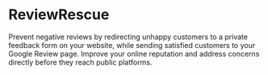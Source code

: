 # ReviewRescue
Prevent negative reviews by redirecting unhappy customers to a private feedback form on your website, while sending satisfied customers to your Google Review page. Improve your online reputation and address concerns directly before they reach public platforms.
